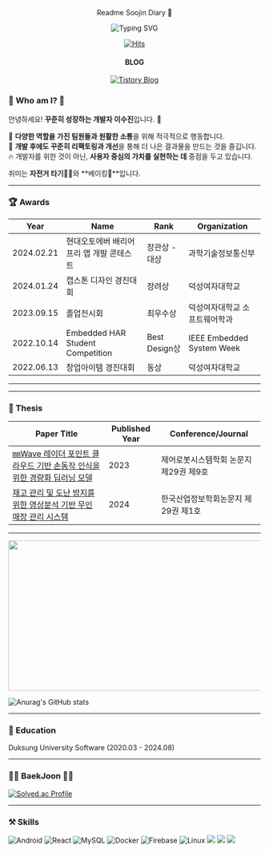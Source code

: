 <div align="center">
  Readme Soojin Diary 👋

  ![Typing SVG](https://readme-typing-svg.demolab.com/?lines=Nice+to+meet+you!;I+want+to+be+someone+who+creates+value+through+development+😊;&font=Fira%20Code&center=true&width=800&height=50&duration=4000&pause=1000)

  [![Hits](https://hits.seeyoufarm.com/api/count/incr/badge.svg?url=https%3A%2F%2Fgithub.com%2FSoojin-Lee-01&count_bg=%2379C83D&title_bg=%23555555&icon=&icon_color=%23E7E7E7&title=hits&edge_flat=false)](https://github.com/Soojin-Lee-01)

  #### BLOG
  [![Tistory Blog](https://img.shields.io/badge/Tistory-Blog-FFA500?style=for-the-badge&logo=Blog&logoColor=white)](https://sojinlee1004.tistory.com/)
</div>

### 🙌 Who am I? 🙌

안녕하세요! **꾸준히 성장하는 개발자 이수진**입니다. 👋

🌱 **다양한 역할을 가진 팀원들과 원활한 소통**을 위해 적극적으로 행동합니다.  
👀 **개발 후에도 꾸준히 리팩토링과 개선**을 통해 더 나은 결과물을 만드는 것을 즐깁니다.  
🔥 개발자를 위한 것이 아닌, **사용자 중심의 가치를 실현하는 데** 중점을 두고 있습니다.

취미는 **자전거 타기🚴‍♂️**와 **베이킹🍪**입니다.

---

### 🏆 Awards

| Year       | Name                     | Rank    | Organization             |
|------------|--------------------------|---------|--------------------------|
| 2024.02.21 | 현대오토에버 배리어프리 앱 개발 콘테스트 | 장관상 - 대상    | 과학기술정보통신부       |
| 2024.01.24 | 캡스톤 디자인 경진대회   | 장려상  | 덕성여자대학교           |
| 2023.09.15 | 졸업전시회               | 최우수상 | 덕성여자대학교 소프트웨어학과 |
| 2022.10.14 | Embedded HAR Student Competition      | Best Design상    | IEEE Embedded System Week           |
| 2022.06.13 | 창업아이템 경진대회      | 동상    | 덕성여자대학교           |

---

---

### 📑 Thesis

| **Paper Title** | **Published Year** | **Conference/Journal**               |
|-----------------------------------------------------------|--------------------|---------------------------------------|
| [㎜Wave 레이더 포인트 클라우드 기반 손동작 인식을 위한 경량화 딥러닝 모델](https://www.dbpia.co.kr/journal/articleDetail?nodeId=NODE11511875) | 2023               | 제어로봇시스템학회 논문지 제29권 제9호 |
| [재고 관리 및 도난 방지를 위한 영상분석 기반 무인 매장 관리 시스템](https://www.dbpia.co.kr/journal/articleDetail?nodeId=NODE11723274)   | 2024               | 한국산업정보학회논문지 제29권 제1호    |


---


<a href="https://github.com/devxb/gitanimals">
<img
  src="https://render.gitanimals.org/farms/Soojin-Lee-01"
  width="600"
  height="300"
/>
</a>


![Anurag's GitHub stats](https://github-readme-stats.vercel.app/api?username=Soojin-Lee-01&show_icons=true&theme=radical)

---

### 🏫 Education

Duksung University Software (2020.03 - 2024.08)

---

### 👩‍💻 BaekJoon 👩‍💻

[![Solved.ac Profile](http://mazassumnida.wtf/api/v2/generate_badge?boj=sojinlee1004)](https://solved.ac/sojinlee1004)

---

### ⚒️ Skills

![Android](https://img.shields.io/badge/Android-3DDC84?style=for-the-badge&logo=Android&logoColor=white)
![React](https://img.shields.io/badge/react-61DAFB?style=for-the-badge&logo=react&logoColor=black)
![MySQL](https://img.shields.io/badge/mysql-4479A1?style=for-the-badge&logo=mysql&logoColor=white)
![Docker](https://img.shields.io/badge/docker-%230db7ed.svg?style=for-the-badge&logo=docker&logoColor=white)
![Firebase](https://img.shields.io/badge/Firebase-FFCA28?style=for-the-badge&logo=Firebase&logoColor=white)
![Linux](https://img.shields.io/badge/linux-FCC624?style=for-the-badge&logo=linux&logoColor=black)
<img src="https://img.shields.io/badge/Spring-6DB33F?style=for-the-badge&logo=Spring&logoColor=white"> <img src="https://img.shields.io/badge/springboot-6DB33F?style=for-the-badge&logo=springboot&logoColor=white">
<img src="https://img.shields.io/badge/Node.js-339933?style=for-the-badge&logo=node.js&logoColor=white">


